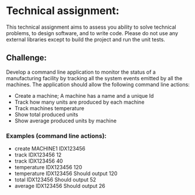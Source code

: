 # Technical assignment:

This technical assignment aims to assess you ability to solve technical problems, to design software, and to write code. Please do not use any external libraries except to build the project and run the unit tests.

## Challenge:

Develop a command line application to monitor the status of a manufacturing facility by tracking all the system events emitted by all the machines. The application should allow the following command line actions:

- Create a machine; A machine has a name and a unique Id
- Track how many units are produced by each machine
- Track machines temperature
- Show total produced units
- Show average produced units by machine

### Examples (command line actions):

- create MACHINE1 IDX123456
- track IDX123456 12
- track IDX123456 40
- temperature IDX123456 120
- temperature IDX123456 Should output 120
- total IDX123456 Should output 52
- average IDX123456 Should output 26
